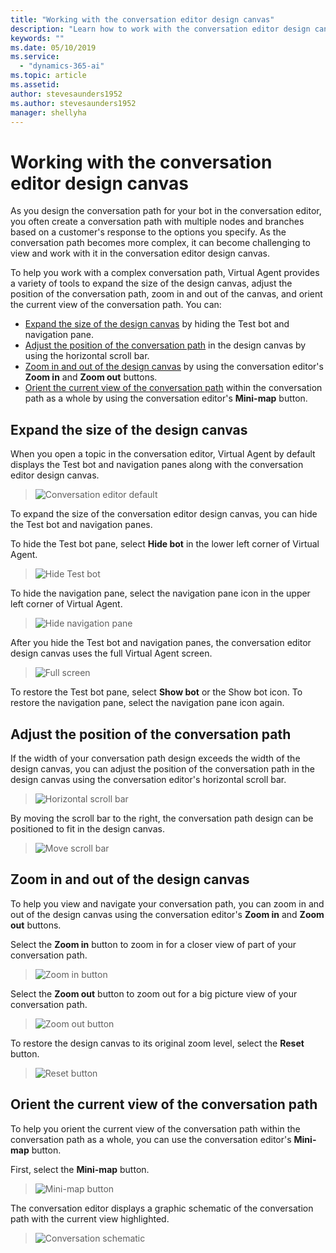 ```yaml
---
title: "Working with the conversation editor design canvas"
description: "Learn how to work with the conversation editor design canvas."
keywords: ""
ms.date: 05/10/2019
ms.service:
  - "dynamics-365-ai"
ms.topic: article
ms.assetid: 
author: stevesaunders1952
ms.author: stevesaunders1952
manager: shellyha
---
```


# Working with the conversation editor design canvas

As you design the conversation path for your bot in the conversation editor, you often create a conversation path with multiple nodes and branches based on a customer's response to the options you specify. As the conversation path becomes more complex, it can become challenging to view and work with it in the conversation editor design canvas.

To help you work with a complex conversation path, Virtual Agent provides a variety of tools to expand the size of the design canvas, adjust the position of the conversation path, zoom in and out of the canvas, and orient the current view of the conversation path. You can:

* [Expand the size of the design canvas](#expand-the-size-of-the-design-canvas) by hiding the Test bot and navigation pane.
* [Adjust the position of the conversation path](#adjust-the-position-of-the-conversation-path) in the design canvas by using the horizontal scroll bar.
* [Zoom in and out of the design canvas](#zoom-in-and-out-of-the-design-canvas) by using the conversation editor's **Zoom in** and **Zoom out** buttons.
* [Orient the current view of the conversation path](#orient-the-current-view-of-the-conversation-path) within the conversation path as a whole by using the conversation editor's **Mini-map** button.

## Expand the size of the design canvas

When you open a topic in the conversation editor, Virtual Agent by default displays the Test bot and navigation panes along with the conversation editor design canvas.

   > ![Conversation editor default](media/conversation-editor-default.png)

To expand the size of the conversation editor design canvas, you can hide the Test bot and navigation panes.

To hide the Test bot pane, select **Hide bot** in the lower left corner of Virtual Agent.

   > ![Hide Test bot](media/expand-canvas-test.png)

To hide the navigation pane, select the navigation pane icon in the upper left corner of Virtual Agent.

   > ![Hide navigation pane](media/expand-canvas-nav.png)

After you hide the Test bot and navigation panes, the conversation editor design canvas uses the full Virtual Agent screen.

   > ![Full screen](media/full-screen.png)

To restore the Test bot pane, select **Show bot** or the Show bot icon. To restore the navigation pane, select the navigation pane icon again.

## Adjust the position of the conversation path

If the width of your conversation path design exceeds the width of the design canvas, you can adjust the position of the conversation path in the design canvas using the conversation editor's horizontal scroll bar.

   > ![Horizontal scroll bar](media/horizontal-scroll-bar.png)

By moving the scroll bar to the right, the conversation path design can be positioned to fit in the design canvas.

   > ![Move scroll bar](media/move-scroll-bar.png)

## Zoom in and out of the design canvas

To help you view and navigate your conversation path, you can zoom in and out of the design canvas using the conversation editor's **Zoom in** and **Zoom out** buttons.

Select the **Zoom in** button to zoom in for a closer view of part of your conversation path.

   > ![Zoom in button](media/zoom-in.png)

Select the **Zoom out** button to zoom out for a big picture view of your conversation path.

   > ![Zoom out button](media/zoom-out.png)

To restore the design canvas to its original zoom level, select the **Reset** button.

   > ![Reset button](media/reset.png)

## Orient the current view of the conversation path

To help you orient the current view of the conversation path within the conversation path as a whole, you can use the conversation editor's **Mini-map** button.

First, select the **Mini-map** button.

   > ![Mini-map button](media/mini-map-button.png)

The conversation editor displays a graphic schematic of the conversation path with the current view highlighted.

   > ![Conversation schematic](media/conversation-schematic.png)